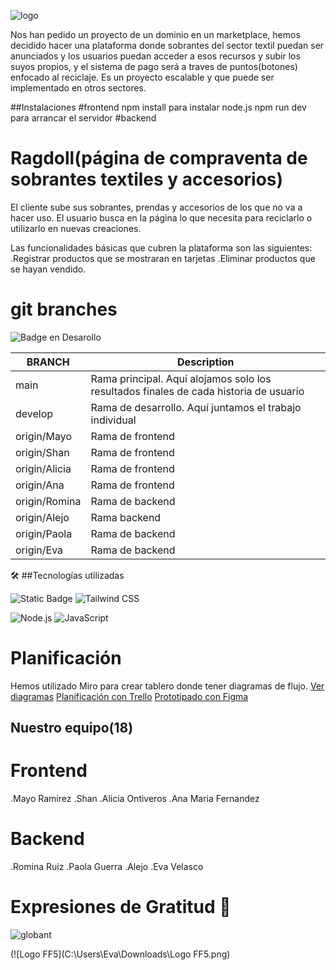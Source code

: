 
![logo](https://github.com/AlejoxVargas/ragdoll/assets/151158420/a7027e29-4de2-4e8f-849b-00e12c773f3f)


Nos han pedido un proyecto de un dominio en un marketplace, hemos decidido hacer una plataforma donde sobrantes del sector textil puedan ser anunciados y los usuarios puedan acceder a esos recursos y subir los suyos propios, y el sistema de pago será a traves de puntos(botones) enfocado al reciclaje. Es un proyecto escalable y que puede ser implementado en otros sectores.

##Instalaciones
#frontend
npm install para instalar node.js
npm run dev para arrancar el servidor
#backend

# Ragdoll(página de compraventa de sobrantes textiles y accesorios)

El cliente sube sus sobrantes, prendas y accesorios de los que no va a hacer uso.
El usuario busca en la página lo que necesita para reciclarlo o utilizarlo en nuevas creaciones.

Las funcionalidades básicas que cubren la plataforma son las siguientes:
.Registrar productos que se mostraran en tarjetas
.Eliminar productos que se hayan vendido.

# git branches
   ![Badge en Desarollo](https://img.shields.io/badge/STATUS-EN%20DESAROLLO-green)


| BRANCH   | Description                                                                           |
| -------- | ------------------------------------------------------------------------------------- |
| main     | Rama principal. Aquí alojamos solo los resultados finales de cada historia de usuario |
| develop      | Rama de desarrollo. Aquí juntamos el trabajo individual|
| origin/Mayo| Rama de frontend|
| origin/Shan| Rama de frontend|
| origin/Alicia  | Rama de frontend|
| origin/Ana| Rama de frontend|
| origin/Romina| Rama de backend|
| origin/Alejo  | Rama backend|
| origin/Paola| Rama de backend|
| origin/Eva | Rama de backend|

🛠️ ##Tecnologías utilizadas

![Static Badge](https://img.shields.io/badge/React-v%208.2.43-green?logo=react) 
![Tailwind CSS](https://img.shields.io/badge/Tailwind%20CSS-v2.2.19-blue?logo=tailwind-css)

![Node.js](https://img.shields.io/badge/Node.js-v14.17.6-green?logo=node.js)
![JavaScript](https://img.shields.io/badge/JavaScript-ES6-yellow?logo=javascript)

# Planificación
Hemos utilizado Miro para crear tablero donde tener  diagramas de flujo.
[Ver diagramas](https://miro.com/app/board/uXjVNqL-ueQ=/)
[Planificación con Trello](https://trello.com/b/GxLkIZ9k/hackathon-grupo-18)
[Prototipado con Figma](https://www.figma.com/file/NuoRtU7GcLemidoKmBIzfO/RAGDOLL.COM?type=design&node-id=0-1&mode=design&t=EKAkpU02OOFX2kWU-0)


## Nuestro equipo(18)

# Frontend
.Mayo Ramirez
.Shan
.Alicia Ontiveros
.Ana Maria Fernandez

# Backend
.Romina Ruiz
.Paola Guerra
.Alejo
.Eva Velasco

# Expresiones de Gratitud 🎁

![globant](https://seeklogo.com/images/G/Globant-logo-824E22435D-seeklogo.com.gif)

(![Logo FF5](C:\Users\Eva\Downloads\Logo FF5.png)







